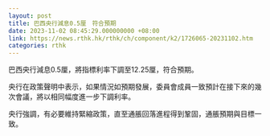 ```yaml
---
layout: post
title: 巴西央行減息0.5厘　符合預期
date: 2023-11-02 08:45:29.000000000 +08:00
link: https://news.rthk.hk/rthk/ch/component/k2/1726065-20231102.htm
categories: rthk
---
```


巴西央行減息0.5厘，將指標利率下調至12.25厘，符合預期。

央行在政策聲明中表示，如果情況如預期發展，委員會成員一致預計在接下來的幾次會議，將以相同幅度進一步下調利率。

央行強調，有必要維持緊縮政策，直至通脹回落進程得到鞏固，通脹預期與目標一致。
